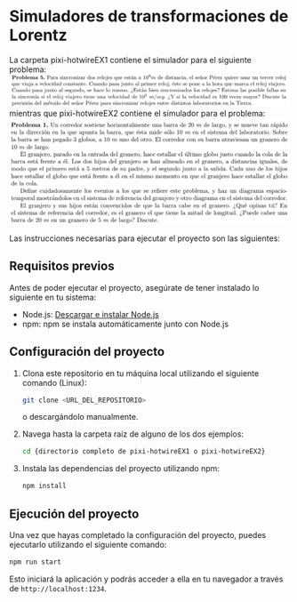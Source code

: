 # Simuladores de transformaciones de Lorentz
La carpeta pixi-hotwireEX1 contiene el simulador para el siguiente problema:
![Problema EX1](/problemaEX1.png)
mientras que pixi-hotwireEX2 contiene el simulador para el problema:
![Problema EX2](/problemaEX2.png)

Las instrucciones necesarias para ejecutar el proyecto son las siguientes:

## Requisitos previos

Antes de poder ejecutar el proyecto, asegúrate de tener instalado lo siguiente en tu sistema:

- Node.js: [Descargar e instalar Node.js](https://nodejs.org)
- npm: npm se instala automáticamente junto con Node.js

## Configuración del proyecto

1. Clona este repositorio en tu máquina local utilizando el siguiente comando (Linux):

   ```bash
   git clone <URL_DEL_REPOSITORIO>
   ```
   o descargándolo manualmente.

2. Navega hasta la carpeta raíz de alguno de los dos ejemplos:

   ```bash
   cd {directorio completo de pixi-hotwireEX1 o pixi-hotwireEX2}
   ```
   

3. Instala las dependencias del proyecto utilizando npm:

   ```bash
   npm install
   ```

## Ejecución del proyecto

Una vez que hayas completado la configuración del proyecto, puedes ejecutarlo utilizando el siguiente comando:

```bash
npm run start
```

Esto iniciará la aplicación y podrás acceder a ella en tu navegador a través de `http://localhost:1234`.
